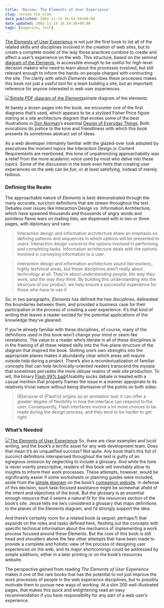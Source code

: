```yaml
---
title: 'Review: The Elements of User Experience'
slug: review_the_elem
date_published: 2002-11-14 18:54:56+00:00
date_updated: 2002-11-14 18:54:56+00:00
tags: [magazine, tech]
---
```

[The Elements of User Experience](http://www.amazon.com/exec/obidos/ASIN/0735712026/ref=nosim/2020-20/) is not just the first book to list all of the related skills and disciplines involved in the creation of web sites, but to create a complete model of the way those practices combine to create and affect a user’s experience on the web. This structure, based on the seminal [diagram of the Elements](http://www.jjg.net/ia/elements.pdf), is accessible enough to be useful for high-level decision makers who need to learn about the processes involved, but still relevant enough to inform the hands-on people charged with contructing the site. The clarity with which *Elements* describes these processes makes this book not just a useful tool for a team building a site, but an important reference for anyone interested in web user experiences.

[![Simple PDF diagram of the Elements](/images/simpleelements.gif)](http://www.jjg.net/elements/elements_simpleplanes.pdf)simple diagram of the elements

At barely a dozen pages into the book, we encounter one of the first diagrams that’s used, which appears to be a stylized Fisher Price figure staring at a site architecture diagram that evokes some of the best illustrations in [Don Norman](http://www.jnd.org/)‘s essential [Design of Everyday Things](http://www.amazon.com/exec/obidos/ASIN/0385267746/ref=nosim/2020-20/). Both evocations do justice to the tone and friendliness with which this book presents its sometimes abstract set of ideas.

As a web developer intimately familiar with the glazed-over look adopted by executives the moment topics like Interaction Design or Content Requirements are mentioned, this tone of unpatronizing approachability was a relief from the more academic voice used by most who delve into these topics. Some of the discussion in the book even hints that creating user experiences on the web can be *fun*, or at least satisfying, instead of merely tedious.

### Defining the Realm

The approachable nature of *Elements* is best demonstrated through the many accurate, succinct definitions that are strewn throughout the text. Debates over issues like Interaction Design vs. Information Architecture, which have spawned thousands and thousands of angry words and pointless flame wars on mailing lists, are dispensed with in two or three pages, with diplomacy and care:

> Interaction design and information architecture share an emphasis on defining patterns and sequences in which options will be presented to users. Interaction design concerns the options involved in performing and completing tasks. Information architecture deals with the options involved in conveying information to a user.

> Interaction design and information architecture sound like esoteric, highly technical areas, but these disciplines aren’t really about technology at all. They’re about *understanding people, the way they work, and the way they think*. By building this understanding into the structure of our product, we help ensure a successful esperience for those who have to use it

So, in two paragraphs, *Elements* has defined the two disciplines, delineated the boundaries between them, and provided a business case for their participation in the process of creating a user experience. It’s that kind of writing that leaves a reader excited for the potential applications of the knowledge they’ve gleaned.

If you’re already familiar with these disciplines, of course, many of the definitions used in this book won’t change your mind or seem like revelations. The value to a reader who’s literate in all of these disciplines is in the framing of all these related skills into the five-plane structure of the diagram that inspired the book. Slotting one’s own strengths into the appropriate planes makes it abundantly clear which areas will require outside help during a project. There’s also a recontextualization of familiar concepts that can help technically-oriented readers transcend the myopia that sometimes pervades the more obtuse realms of web site production. To wit, the binary [Flash 99% bad](http://www.useit.com/alertbox/20001029.html)/Usability sucks debate is treated with a casual mention that properly frames the issue in a manner appopriate to its relatively trivial nature without being dismissive of the points on both sides:

> [B]ecause of [Flash’s] origins as an animation tool, it can offer a greater degree of flexibility in how the interface can respond to the user. Consequently, Flash interfaces involve a lot more choices to be made during the design process, and they tend to be harder to get right.

### What’s Needed

[![The Elements of User Experience](/images/elements_cover.jpg)](http://www.amazon.com/exec/obidos/ASIN/0735712026/ref=nosim/2020-20/)
So, there are clear examples and lucid writing, and the book’s a terrific asset for any web development team. Does that mean it’s an unqualified success? Not quite. Any book that’s this full of succinct definitions interspersed throughout the text is guilty of an egregious omission by neglecting to include a glossary. And while the tone is never overtly prescriptive, readers of this book will inevitably allow its insights to inform their work processes. These attempts, however, would be significantly easier if some worksheets or planning guides were included, aside from the [simple diagram](http://www.jjg.net/elements/elements_simpleplanes.pdf "PDF Diagram of Elements") on the book’s [companion website](http://www.jjg.net/elements/). In defense of this decision, such task-focused assistance might be somewhat afield of the intent and objectives of the book. But the glossary is an essential enough resource that it seems a natural fit for the resources section of the book’s site. Jesse tells me he’s considered a glossary that maps definitions to the planes of the Elements diagram, and I’d strongly support the idea.

And there’s certainly room for a related book (a sequel, perhaps?) that expands on the roles and tasks defined here, fleshing out the concepts with specific technical information about the mechanics of implementing a work process focused around these Elements. But the core of this book is still head and shoulders above the few other attempts that have been made to provide a complete and holistic view of the process of designing user experiences on the web, and its major shortcomings could be addressed by simple additions, either in a later printing or on the book’s resources website.

The perspective gained from reading *The Elements of User Experience* makes it one of the rare books that has the potential to not just improve the work processes of people in the web experience disciplines, but to possibly motivate them to pursue new ways of working. At a slim 200 well-illustrated pages, that makes this quick and enlightening read an easy recommendation if you have responsibility for any part of a web user’s experience.
